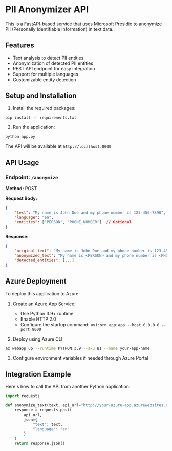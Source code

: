# PII Anonymizer API

This is a FastAPI-based service that uses Microsoft Presidio to anonymize PII (Personally Identifiable Information) in text data.

## Features

- Text analysis to detect PII entities
- Anonymization of detected PII entities
- REST API endpoint for easy integration
- Support for multiple languages
- Customizable entity detection

## Setup and Installation

1. Install the required packages:
```bash
pip install -r requirements.txt
```

2. Run the application:
```bash
python app.py
```

The API will be available at `http://localhost:8000`

## API Usage

### Endpoint: `/anonymize`

**Method:** POST

**Request Body:**
```json
{
    "text": "My name is John Doe and my phone number is 123-456-7890",
    "language": "en",
    "entities": ["PERSON", "PHONE_NUMBER"]  // Optional
}
```

**Response:**
```json
{
    "original_text": "My name is John Doe and my phone number is 123-456-7890",
    "anonymized_text": "My name is <PERSON> and my phone number is <PHONE_NUMBER>",
    "detected_entities": [...]
}
```

## Azure Deployment

To deploy this application to Azure:

1. Create an Azure App Service:
   - Use Python 3.9+ runtime
   - Enable HTTP 2.0
   - Configure the startup command: `uvicorn app:app --host 0.0.0.0 --port 8000`

2. Deploy using Azure CLI:
```bash
az webapp up --runtime PYTHON:3.9 --sku B1 --name your-app-name
```

3. Configure environment variables if needed through Azure Portal

## Integration Example

Here's how to call the API from another Python application:

```python
import requests

def anonymize_text(text, api_url="http://your-azure-app.azurewebsites.net/anonymize"):
    response = requests.post(
        api_url,
        json={
            "text": text,
            "language": "en"
        }
    )
    return response.json()
```
